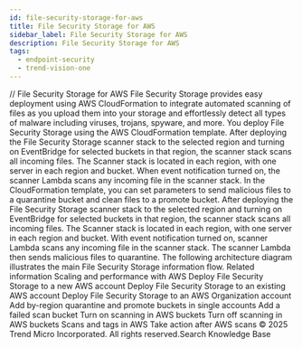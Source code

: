 ```yaml
---
id: file-security-storage-for-aws
title: File Security Storage for AWS
sidebar_label: File Security Storage for AWS
description: File Security Storage for AWS
tags:
  - endpoint-security
  - trend-vision-one
---
```


/*<![CDATA[*/ $('#title').html($('meta[name=map-description]').attr('content')); /*]]>*/ File Security Storage for AWS File Security Storage provides easy deployment using AWS CloudFormation to integrate automated scanning of files as you upload them into your storage and effortlessly detect all types of malware including viruses, trojans, spyware, and more. You deploy File Security Storage using the AWS CloudFormation template. After deploying the File Security Storage scanner stack to the selected region and turning on EventBridge for selected buckets in that region, the scanner stack scans all incoming files. The Scanner stack is located in each region, with one server in each region and bucket. When event notification turned on, the scanner Lambda scans any incoming file in the scanner stack. In the CloudFormation template, you can set parameters to send malicious files to a quarantine bucket and clean files to a promote bucket. After deploying the File Security Storage scanner stack to the selected region and turning on EventBridge for selected buckets in that region, the scanner stack scans all incoming files. The Scanner stack is located in each region, with one server in each region and bucket. With event notification turned on, scanner Lambda scans any incoming file in the scanner stack. The scanner Lambda then sends malicious files to quarantine. The following architecture diagram illustrates the main File Security Storage information flow. Related information Scaling and performance with AWS Deploy File Security Storage to a new AWS account Deploy File Security Storage to an existing AWS account Deploy File Security Storage to an AWS Organization account Add by-region quarantine and promote buckets in single accounts Add a failed scan bucket Turn on scanning in AWS buckets Turn off scanning in AWS buckets Scans and tags in AWS Take action after AWS scans © 2025 Trend Micro Incorporated. All rights reserved.Search Knowledge Base